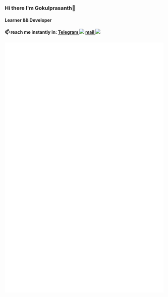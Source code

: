 ### Hi there I'm Gokulprasanth👋
#### Learner && Developer
#### 📫 reach me instantly in: [Telegram ![](https://img.icons8.com/color/16/000000/telegram-app--v1.png)](https://telegram.me/cruzer_blaze) [mail ![](https://img.icons8.com/color/16/000000/gmail-new.png)](mailto:gokulgp3167@gmail.com)

![](https://raw.githubusercontent.com/gokul1630/gokul1630/main/github-metrics.svg)
